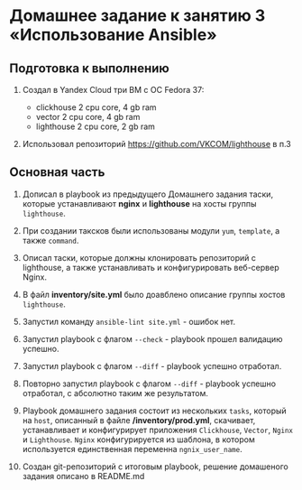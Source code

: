 # Домашнее задание к занятию 3 «Использование Ansible»

## Подготовка к выполнению

1. Создал в Yandex Cloud три ВМ с ОС Fedora 37:
    * clickhouse 2 cpu core, 4 gb ram
    * vector 2 cpu core, 4 gb ram
    * lighthouse 2 cpu core, 2 gb ram

2. Использовал репозиторий https://github.com/VKCOM/lighthouse в п.3




## Основная часть

1. Дописал в playbook из предыдущего Домашнего задания таски, которые устанавливают **nginx** и **lighthouse** на хосты группы `lighthouse`.

2. При создании таксков были использованы модули `yum`, `template`, а также `command`.

3. Описал таски, которые должны клонировать репозиторий с lighthouse, а также устанавливать и конфигурировать веб-сервер Nginx.

4. В файл **inventory/site.yml** было доавблено описание группы хостов `lighthouse`.

5. Запустил команду `ansible-lint site.yml` - ошибок нет.

6. Запустил playbook с флагом `--check` - playbook прошел валидацию успешно.

7. Запустил playbook с флагом `--diff` - playbook успешно отработал.

8. Повторно запустил playbook с флагом `--diff` - playbook успешно отработал, с абсолютно таким же результатом.

9. Playbook домашнего задания состоит из нескольких `tasks`, который на `host`, описанный в файле **/inventory/prod.yml**, скачивает, устанавливает и конфигурирует приложения `Clickhouse`, `Vector`, `Nginx` и `Lighthouse`. `Nginx` конфигурируется из шаблона, в котором используется единственная переменна `ngnix_user_name`.

10. Создан git-репозиторий с итоговым playbook, решение домашеного задания описано в README.md